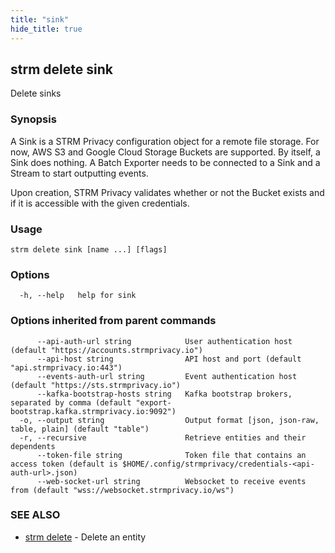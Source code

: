 ```yaml
---
title: "sink"
hide_title: true
---
```

## strm delete sink

Delete sinks

### Synopsis

A Sink is a STRM Privacy configuration object for a remote file storage. For now, AWS S3 and Google Cloud Storage
Buckets are supported. By itself, a Sink does nothing. A Batch Exporter needs to be connected to a Sink and a Stream to
start outputting events.

Upon creation, STRM Privacy validates whether or not the Bucket exists and if it is accessible with the given
credentials.

### Usage

```
strm delete sink [name ...] [flags]
```

### Options

```
  -h, --help   help for sink
```

### Options inherited from parent commands

```
      --api-auth-url string            User authentication host (default "https://accounts.strmprivacy.io")
      --api-host string                API host and port (default "api.strmprivacy.io:443")
      --events-auth-url string         Event authentication host (default "https://sts.strmprivacy.io")
      --kafka-bootstrap-hosts string   Kafka bootstrap brokers, separated by comma (default "export-bootstrap.kafka.strmprivacy.io:9092")
  -o, --output string                  Output format [json, json-raw, table, plain] (default "table")
  -r, --recursive                      Retrieve entities and their dependents
      --token-file string              Token file that contains an access token (default is $HOME/.config/strmprivacy/credentials-<api-auth-url>.json)
      --web-socket-url string          Websocket to receive events from (default "wss://websocket.strmprivacy.io/ws")
```

### SEE ALSO

* [strm delete](/cli-reference/strm/delete/index.md)	 - Delete an entity

